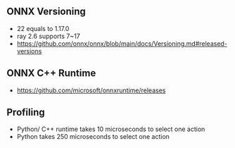 ## ONNX Versioning
- 22 equals to 1.17.0
- ray 2.6 supports 7~17
- https://github.com/onnx/onnx/blob/main/docs/Versioning.md#released-versions

## ONNX C++ Runtime
- https://github.com/microsoft/onnxruntime/releases

## Profiling
- Python/ C++ runtime takes 10 microseconds to select one action
- Python takes 250 microseconds to select one action
